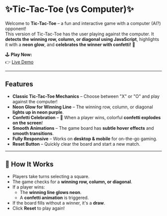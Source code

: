 # ✨Tic-Tac-Toe (vs Computer)✨

Welcome to **Tic-Tac-Toe** – a fun and interactive game with a computer (AI?) opponent!  
This version of Tic-Tac-Toe has the user playing against the computer.
It **detects the winning row, column, or diagonal using JavaScript**, highlights it with a **neon glow**, and **celebrates the winner with confetti!** 🎊  

🕹️ **Play Now:**  
👉 [Live Demo](https://pratikshadpai.github.io/js-browser-game-tic-tac-toe-lab/)

---

##  Features

 - **Classic Tic-Tac-Toe Mechanics** – Choose between "X" or "O" and play against the computer!  
 - **Neon Glow for Winning Line** – The winning row, column, or diagonal **lights up in neon purple**.  
 - **Confetti Celebration** – 🎉 When a player wins, colorful **confetti explodes on the screen**!  
 - **Smooth Animations** – The game board has **subtle hover effects** and **smooth transitions**.  
 - **Fully Responsive** – Works on **desktop & mobile** for on-the-go gaming.  
 - **Reset Button** – Quickly clear the board and start a new match.  

---

## 🎨 How It Works

- Players take turns selecting a square.
- The game checks for a **winning row, column, or diagonal**.
- If a player wins:
  - The **winning line glows neon**.  
  - A **confetti animation** is triggered.  
- If the board fills without a winner, it's a **draw**.
- Click **Reset** to play again!


